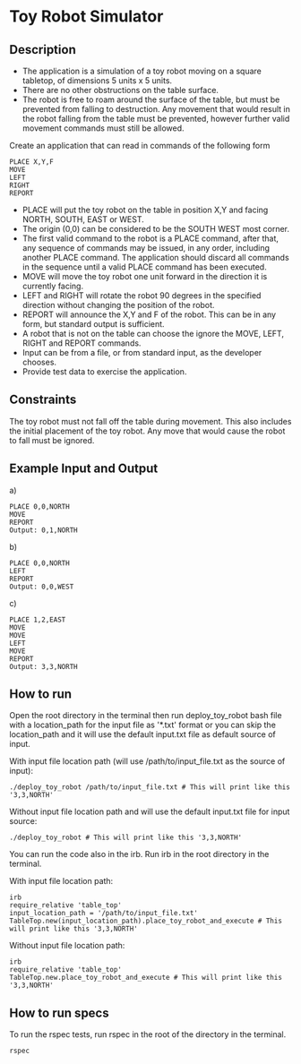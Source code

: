# Toy Robot Simulator

## Description
- The application is a simulation of a toy robot moving on a square tabletop, of dimensions 5 units x 5 units.
- There are no other obstructions on the table surface.
- The robot is free to roam around the surface of the table, but must be prevented from falling to destruction. Any movement
that would result in the robot falling from the table must be prevented, however further valid movement commands must still
be allowed.

Create an application that can read in commands of the following form

    PLACE X,Y,F
    MOVE
    LEFT
    RIGHT
    REPORT

- PLACE will put the toy robot on the table in position X,Y and facing NORTH, SOUTH, EAST or WEST.
- The origin (0,0) can be considered to be the SOUTH WEST most corner.
- The first valid command to the robot is a PLACE command, after that, any sequence of commands may be issued, in any order, including another PLACE command. The application should discard all commands in the sequence until a valid PLACE command has been executed.
- MOVE will move the toy robot one unit forward in the direction it is currently facing.
- LEFT and RIGHT will rotate the robot 90 degrees in the specified direction without changing the position of the robot.
- REPORT will announce the X,Y and F of the robot. This can be in any form, but standard output is sufficient.
- A robot that is not on the table can choose the ignore the MOVE, LEFT, RIGHT and REPORT commands.
- Input can be from a file, or from standard input, as the developer chooses.
- Provide test data to exercise the application.

## Constraints

The toy robot must not fall off the table during movement. This also includes the initial placement of the toy robot.
Any move that would cause the robot to fall must be ignored.

## Example Input and Output

a)

    PLACE 0,0,NORTH
    MOVE
    REPORT
    Output: 0,1,NORTH

b)

    PLACE 0,0,NORTH
    LEFT
    REPORT
    Output: 0,0,WEST

c)

    PLACE 1,2,EAST
    MOVE
    MOVE
    LEFT
    MOVE
    REPORT
    Output: 3,3,NORTH

## How to run

Open the root directory in the terminal then run deploy_toy_robot bash file with a location_path for the input file as '*.txt' format or you can skip the location_path and it will use the default input.txt file as default source of input.

With input file location path (will use /path/to/input_file.txt as the source of input):

    ./deploy_toy_robot /path/to/input_file.txt # This will print like this '3,3,NORTH'

Without input file location path and will use the default input.txt file for input source:

    ./deploy_toy_robot # This will print like this '3,3,NORTH'


You can run the code also in the irb. Run irb in the root directory in the terminal.

With input file location path:

    irb
    require_relative 'table_top'
    input_location_path = '/path/to/input_file.txt'
    TableTop.new(input_location_path).place_toy_robot_and_execute # This will print like this '3,3,NORTH'

Without input file location path:

    irb
    require_relative 'table_top'
    TableTop.new.place_toy_robot_and_execute # This will print like this '3,3,NORTH'

## How to run specs

To run the rspec tests, run rspec in the root of the directory in the terminal.

    rspec
